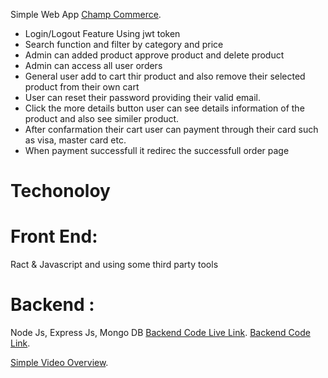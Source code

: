 Simple Web App [Champ Commerce](https://champ-commerce-frontend.vercel.app/).

- Login/Logout Feature Using jwt token
- Search function and filter by category and price
- Admin can added product approve product and delete product
- Admin can access all user orders
- General user add to cart thir product and also remove their selected product from their own cart
- User can reset their password providing their valid email.
- Click the more details button user can see details information of the product and also see similer product.
- After confarmation their cart user can payment through their card such as visa, master card etc.
- When payment successfull it redirec the successfull order page

# Techonoloy

# Front End:

Ract & Javascript and using some third party tools

# Backend :

Node Js, Express Js, Mongo DB
[Backend Code Live Link](https://champ-commerce-server-d66jtmc1k-champmahfuz.vercel.app).
[Backend Code Link](https://github.com/champmahfuz/Champ-Commerce-Backend).

[Simple Video Overview](https://drive.google.com/file/d/1LZz2ofsToH86kGpl0rLhYrF8nSz7iOtp/view).
